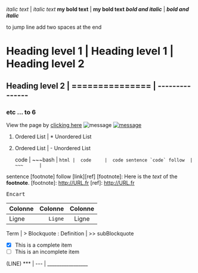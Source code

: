 
*italic text*          |  _italic text_
**my bold text**       |  __my bold text__
***bold and italic***  |  ___bold and italic___

to jump line add two spaces at the end  

# Heading level 1   |  Heading level 1  |  Heading level 2
## Heading level 2  |  ===============  |  ---------------
### etc ... to 6 

View the page by [clicking here](http://URL)
![message](images/image.png)
[![message](images/image.png)](http://URL)

1. Ordered List  |  * Unordered List
2) Ordered List  |  - Unordered List

    code                |  ~~~bash  |  ```html
                        |  code     |  code
sentence `code` follow  |  ~~~      |  ```

sentence [footnote] follow [link][ref]
[footnote]: Here is the *text* of the **footnote**.
[footnote]: <http://URL.fr>
[ref]: <http://URL.fr>

<kbd>Encart</kbd>

| Colonne  | Colonne | Colonne   |
| :------- | ----:   | :---:     |
| Ligne    | `Ligne` |  Ligne    |

Term            |  > Blockquote
:   Definition  |  >> subBlockquote

- [x] This is a complete item
- [ ] This is an incomplete item

(LINE) ***  |  ---  |  _________________
